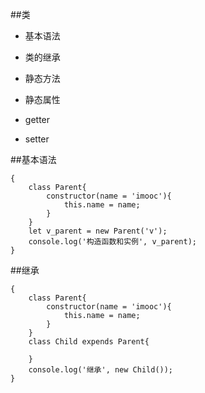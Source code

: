 ##类

- 基本语法

- 类的继承

- 静态方法

- 静态属性

- getter

- setter



##基本语法

```
{
    class Parent{
        constructor(name = 'imooc'){
            this.name = name;
        }
    }
    let v_parent = new Parent('v');
    console.log('构造函数和实例', v_parent);
}
```



##继承

```
{
    class Parent{
        constructor(name = 'imooc'){
            this.name = name;
        }
    }
    class Child expends Parent{
        
    }
    console.log('继承', new Child());
}
```



























